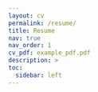 ```yaml
---
layout: cv
permalink: /resume/
title: Resume
nav: true
nav_order: 1
cv_pdf: example_pdf.pdf
description: >
toc:
  sidebar: left
---
```

